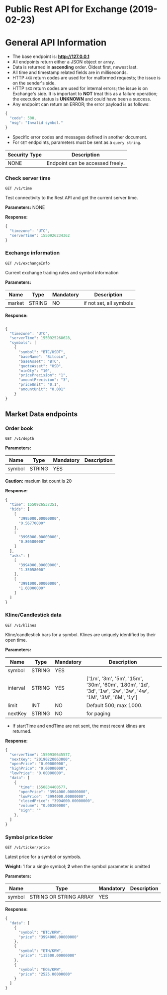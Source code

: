 # Public Rest API for Exchange (2019-02-23)
# General API Information
* The base endpoint is: **http://127.0.0.1**
* All endpoints return either a JSON object or array.
* Data is returned in **ascending** order. Oldest first, newest last.
* All time and timestamp related fields are in milliseconds.
* HTTP `4XX` return codes are used for for malformed requests;
  the issue is on the sender's side.
* HTTP `5XX` return codes are used for internal errors; the issue is on Exchange's side.
  It is important to **NOT** treat this as a failure operation; the execution status is
  **UNKNOWN** and could have been a success.
* Any endpoint can return an ERROR; the error payload is as follows:
```javascript
{
  "code": 500,
  "msg": "Invalid symbol."
}
```
* Specific error codes and messages defined in another document.
* For `GET` endpoints, parameters must be sent as a `query string`.

Security Type | Description
------------ | ------------
NONE | Endpoint can be accessed freely.


### Check server time
```
GET /v1/time
```
Test connectivity to the Rest API and get the current server time.

**Parameters:**
NONE

**Response:**
```javascript
{
  "timezone": "UTC",
  "serverTime": 1550926234362
}
```

### Exchange information
```
GET /v1/exchangeInfo
```
Current exchange trading rules and symbol information

**Parameters:**

Name | Type | Mandatory | Description
------------ | ------------ | ------------ | ------------
market | STRING | NO | if not set, all symbols

**Response:**
```javascript

{
  "timezone": "UTC",
  "serverTime": 1550925268628,
  "symbols": [
    {
      "symbol": "BTC/USDT",
      "baseName": "Bitcoin",
      "baseAsset": "BTC",
      "quoteAsset": "USD",
      "minQty": "10",
      "pricePrecision": "1",
      "amountPrecision": "3",
      "priceUnit": "0.1",
      "amountUnit": "0.001"
    }
}
```

## Market Data endpoints
### Order book
```
GET /v1/depth
```

**Parameters:**

Name | Type | Mandatory | Description
------------ | ------------ | ------------ | ------------
symbol | STRING | YES |


**Caution:** maxium list count is 20 

**Response:**
```javascript
{
  "time": 1550926537351,
  "bids": [
    [
      "3995000.00000000",
      "0.56770000"
    ],
    [
      "3996000.00000000",
      "0.80580000"
    ]
  ],
  "asks": [
    [
      "3994000.00000000",
      "1.35058000"
    ],
    [
      "3991000.00000000",
      "1.60000000"
    ]
  ]
}
```


### Kline/Candlestick data
```
GET /v1/klines
```
Kline/candlestick bars for a symbol.
Klines are uniquely identified by their open time.

**Parameters:**

Name | Type | Mandatory | Description
------------ | ------------ | ------------ | ------------
symbol | STRING | YES |
interval | STRING | YES | ['1m', '3m', '5m', '15m', '30m', '60m', '180m', '1d', '3d', '1w', '2w', '3w', '4w', '1M', '3M', '6M', '1y']
limit | INT | NO | Default 500; max 1000.
nextKey | STRING | NO | for paging

* If startTime and endTime are not sent, the most recent klines are returned.

**Response:**
```javascript
{
  "serverTime": 1550930645577,
  "nextKey": "20190220063000",
  "openPrice": "0.00000000",
  "highPrice": "0.00000000",
  "lowPrice": "0.00000000",
  "data": [
    {
      "time": 1550834460577,
      "openPrice": "3994000.00000000",
      "lowPrice": "3994000.00000000",
      "closedPrice": "3994000.00000000",
      "volume": "0.00300000",
      "sign": ""
    },
  ]
}
```



### Symbol price ticker
```
GET /v1/ticker/price
```
Latest price for a symbol or symbols.

**Weight:**
1 for a single symbol; **2** when the symbol parameter is omitted

**Parameters:**

Name | Type | Mandatory | Description
------------ | ------------ | ------------ | ------------
symbol | STRING OR STRING ARRAY | YES |


**Response:**
```javascript
{
  "data": [
    {
      "symbol": "BTC/KRW",
      "price": "3994000.00000000"
    },
    {
      "symbol": "ETH/KRW",
      "price": "115500.00000000"
    },
    {
      "symbol": "EOS/KRW",
      "price": "2525.00000000"
    }
  ]
}
```

